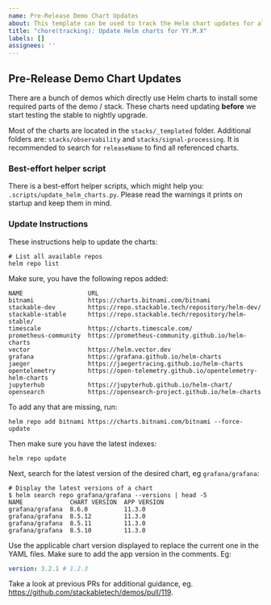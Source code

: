 ```yaml
---
name: Pre-Release Demo Chart Updates
about: This template can be used to track the Helm chart updates for all demos.
title: "chore(tracking): Update Helm charts for YY.M.X"
labels: []
assignees: ''
---
```


## Pre-Release Demo Chart Updates

There are a bunch of demos which directly use Helm charts to install some required parts of the
demo / stack. These charts need updating **before** we start testing the stable to nightly upgrade.

Most of the charts are located in the `stacks/_templated` folder. Additional folders are:
`stacks/observability` and `stacks/signal-processing`. It is recommended to search for `releaseName`
to find all referenced charts.

### Best-effort helper script

There is a best-effort helper scripts, which might help you: `.scripts/update_helm_charts.py`.
Please read the warnings it prints on startup and keep them in mind.

### Update Instructions

These instructions help to update the charts:

```shell
# List all available repos
helm repo list
```

Make sure, you have the following repos added:

```plain
NAME                  URL
bitnami               https://charts.bitnami.com/bitnami
stackable-dev         https://repo.stackable.tech/repository/helm-dev/
stackable-stable      https://repo.stackable.tech/repository/helm-stable/
timescale             https://charts.timescale.com/
prometheus-community  https://prometheus-community.github.io/helm-charts
vector                https://helm.vector.dev
grafana               https://grafana.github.io/helm-charts
jaeger                https://jaegertracing.github.io/helm-charts
opentelemetry         https://open-telemetry.github.io/opentelemetry-helm-charts
jupyterhub            https://jupyterhub.github.io/helm-chart/
opensearch            https://opensearch-project.github.io/helm-charts
```

To add any that are missing, run:

```shell
helm repo add bitnami https://charts.bitnami.com/bitnami --force-update
```

Then make sure you have the latest indexes:

```shell
helm repo update
```

Next, search for the latest version of the desired chart, eg `grafana/grafana`:

```shell
# Display the latest versions of a chart
$ helm search repo grafana/grafana --versions | head -5
NAME             CHART VERSION  APP VERSION
grafana/grafana  8.6.0          11.3.0
grafana/grafana  8.5.12         11.3.0
grafana/grafana  8.5.11         11.3.0
grafana/grafana  8.5.10         11.3.0
```

Use the applicable chart version displayed to replace the current one in the YAML files. Make sure
to add the app version in the comments. Eg:

```yml
version: 3.2.1 # 1.2.3
```

Take a look at previous PRs for additional guidance, eg. <https://github.com/stackabletech/demos/pull/119>.
